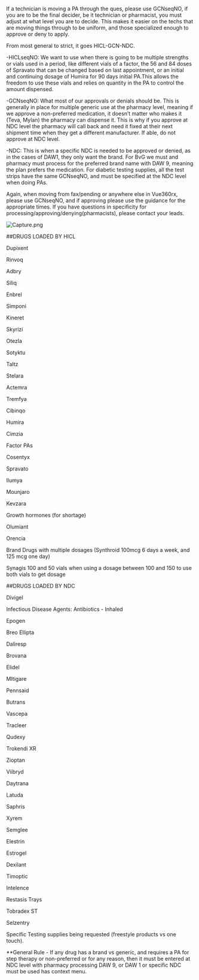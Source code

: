 If a technician is moving a PA through the ques, please use GCNseqNO, if you are to be the final decider, be it technician or pharmacist, you must adjust at what level you are to decide.
This makes it easier on the techs that are moving things through to be uniform, and those specialized enough to approve or deny to apply.

From most general to strict, it goes HICL-GCN-NDC.

-HICLseqNO:
We want to use when there is going to be multiple strengths or vials used in a period, like different vials of a factor, the 56 and 84 doses of Spravato that can be changed based on last 
appointment, or an initial and continuing dosage of Humira for 90 days initial PA.This allows the freedom to use these vials and relies on quantity in the PA to control the amount dispensed.

-GCNseqNO:
What most of our approvals or denials should be. This is generally in place for multiple generic use at the pharmacy level, meaning if we approve a non-preferred medication, it doesn’t matter who
makes it (Teva, Mylan) the pharmacy can dispense it. This is why if you approve at NDC level the pharmacy will call back and need it fixed at their next shipment time when they get a different
manufacturer. If able, do not approve at NDC level.

-NDC:
This is when a specific NDC is needed to be approved or denied, as in the cases of DAW1, they only want the brand. For BvG we must and pharmacy must process for the preferred brand name with DAW 9,
meaning the plan prefers the medication. For diabetic testing supplies, all the test strips have the same GCNseqNO, and must be specified at the NDC level when doing PAs.

Again, when moving from fax/pending or anywhere else in Vue360rx, please use GCNseqNO, and if approving please use the guidance for the appropriate times. If you have questions in specificity
for processing/approving/denying(pharmacists), please contact your leads.

![Capture.png](https://github.com/gainwell-ohio/spbm/assets/131285555/4f7aa309-8e19-4665-8435-69973334a99b)


##DRUGS LOADED BY HICL

Dupixent

Rinvoq

Adbry

Siliq

Enbrel                   

Simponi

Kineret                  

Skyrizi 

Otezla  

Sotyktu                                      

Taltz

Stelara

Actemra

Tremfya

Cibinqo 

Humira

Cimzia

Factor PAs

Cosentyx

Spravato

Ilumya

Mounjaro

Kevzara

Growth hormones (for shortage)

Olumiant

Orencia   

Brand Drugs with multiple dosages (Synthroid 100mcg 6 days a week, and 125 mcg one day)

Synagis 100 and 50 vials when using a dosage between 100 and 150 to use both vials to get dosage 


##DRUGS LOADED BY NDC

Divigel

Infectious Disease Agents: Antibiotics - Inhaled 

Epogen

Breo Ellipta

Daliresp

Brovana

Elidel

MItigare          

Pennsaid           

Butrans            

Vascepa            

Tracleer           

Qudexy             

Trokendi XR 

Zioptan

Viibryd            

Daytrana           

Latuda             

Saphris           

Xyrem              

Semglee

Elestrin

Estrogel

Dexilant

Timoptic

Intelence

Restasis Trays

Tobradex ST

Selzentry

Specific Testing supplies being requested (freestyle products vs one touch).


**General Rule - If any drug has a brand vs generic, and requires a PA for step therapy or non-preferred or for any reason, then it must be entered at
                 NDC level with pharmacy processing DAW 9, or DAW 1 or specific NDC must be used has context menu.

